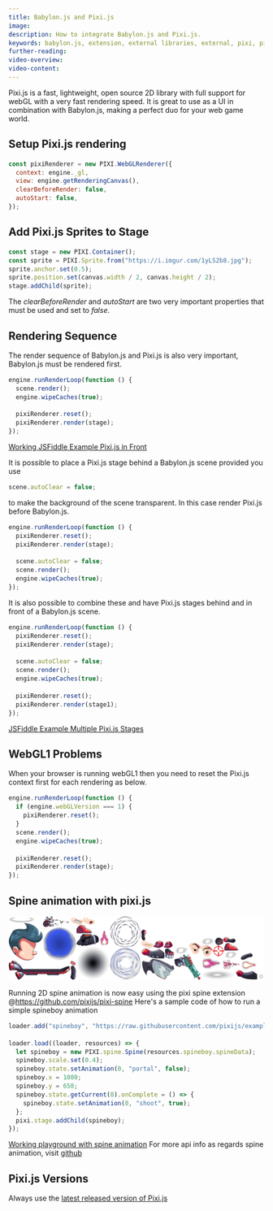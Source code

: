 ```yaml
---
title: Babylon.js and Pixi.js
image:
description: How to integrate Babylon.js and Pixi.js.
keywords: babylon.js, extension, external libraries, external, pixi, pixi.js
further-reading:
video-overview:
video-content:
---
```


Pixi.js is a fast, lightweight, open source 2D library with full support for webGL with a very fast rendering speed. It is great to use as a UI in combination with Babylon.js, making a perfect duo for your web game world.

## Setup Pixi.js rendering

```javascript
const pixiRenderer = new PIXI.WebGLRenderer({
  context: engine._gl,
  view: engine.getRenderingCanvas(),
  clearBeforeRender: false,
  autoStart: false,
});
```

## Add Pixi.js Sprites to Stage

```javascript
const stage = new PIXI.Container();
const sprite = PIXI.Sprite.from("https://i.imgur.com/1yLS2b8.jpg");
sprite.anchor.set(0.5);
sprite.position.set(canvas.width / 2, canvas.height / 2);
stage.addChild(sprite);
```

The _clearBeforeRender_ and _autoStart_ are two very important properties that must be used and set to _false_.

## Rendering Sequence

The render sequence of Babylon.js and Pixi.js is also very important, Babylon.js must be rendered first.

```javascript
engine.runRenderLoop(function () {
  scene.render();
  engine.wipeCaches(true);

  pixiRenderer.reset();
  pixiRenderer.render(stage);
});
```

[Working JSFiddle Example Pixi.js in Front](https://jsfiddle.net/y5q7Lb1v/40/)

It is possible to place a Pixi.js stage behind a Babylon.js scene provided you use

```javascript
scene.autoClear = false;
```

to make the background of the scene transparent. In this case render Pixi.js before Babylon.js.

```javascript
engine.runRenderLoop(function () {
  pixiRenderer.reset();
  pixiRenderer.render(stage);

  scene.autoClear = false;
  scene.render();
  engine.wipeCaches(true);
});
```

It is also possible to combine these and have Pixi.js stages behind and in front of a Babylon.js scene.

```javascript
engine.runRenderLoop(function () {
  pixiRenderer.reset();
  pixiRenderer.render(stage);

  scene.autoClear = false;
  scene.render();
  engine.wipeCaches(true);

  pixiRenderer.reset();
  pixiRenderer.render(stage1);
});
```

[JSFiddle Example Multiple Pixi.js Stages](https://jsfiddle.net/y5q7Lb1v/42/)

## WebGL1 Problems

When your browser is running webGL1 then you need to reset the Pixi.js context first for each rendering as below.

```javascript
engine.runRenderLoop(function () {
  if (engine.webGLVersion === 1) {
    pixiRenderer.reset();
  }
  scene.render();
  engine.wipeCaches(true);

  pixiRenderer.reset();
  pixiRenderer.render(stage);
});
```

## Spine animation with pixi.js

![image info](https://raw.githubusercontent.com/pixijs/examples/gh-pages/examples/assets/pixi-spine/spineboy-pro.png)

Running 2D spine animation is now easy using the pixi spine extension @https://github.com/pixijs/pixi-spine
Here's a sample code of how to run a simple spineboy animation

```javascript
loader.add("spineboy", "https://raw.githubusercontent.com/pixijs/examples/gh-pages/examples/assets/pixi-spine/spineboy-pro.json");

loader.load((loader, resources) => {
  let spineboy = new PIXI.spine.Spine(resources.spineboy.spineData);
  spineboy.scale.set(0.4);
  spineboy.state.setAnimation(0, "portal", false);
  spineboy.x = 1000;
  spineboy.y = 650;
  spineboy.state.getCurrent(0).onComplete = () => {
    spineboy.state.setAnimation(0, "shoot", true);
  };
  pixi.stage.addChild(spineboy);
});
```

[Working playground with spine animation](https://www.babylonjs-playground.com/#DX6LWQ)
For more api info as regards spine animation, visit [github](https://github.com/pixijs/pixi-spine)

## Pixi.js Versions

Always use the [latest released version of Pixi.js](https://github.com/pixijs/pixi.js/releases)
